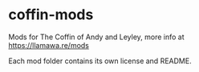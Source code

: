 # coffin-mods

Mods for The Coffin of Andy and Leyley, more info at https://llamawa.re/mods

Each mod folder contains its own license and README.